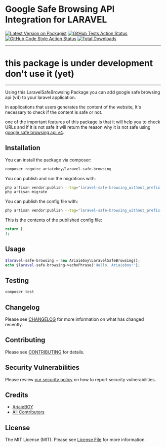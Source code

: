 # Google Safe Browsing API Integration for LARAVEL

[![Latest Version on Packagist](https://img.shields.io/packagist/v/ariaieboy/laravel-safe-browsing.svg?style=flat-square)](https://packagist.org/packages/ariaieboy/laravel-safe-browsing)
[![GitHub Tests Action Status](https://img.shields.io/github/workflow/status/ariaieboy/laravel-safe-browsing/run-tests?label=tests)](https://github.com/ariaieboy/laravel-safe-browsing/actions?query=workflow%3Arun-tests+branch%3Amain)
[![GitHub Code Style Action Status](https://img.shields.io/github/workflow/status/ariaieboy/laravel-safe-browsing/Check%20&%20fix%20styling?label=code%20style)](https://github.com/ariaieboy/laravel-safe-browsing/actions?query=workflow%3A"Check+%26+fix+styling"+branch%3Amain)
[![Total Downloads](https://img.shields.io/packagist/dt/ariaieboy/laravel-safe-browsing.svg?style=flat-square)](https://packagist.org/packages/ariaieboy/laravel-safe-browsing)

---

# this package is under development don't use it (yet)

---
Using this LaravelSafeBrowsing Package you can add google safe browsing api (v4) to your laravel application.

in applications that users generates the content of the website, It's necessary to check if the content is safe or not.

one of the important features of this package is that it will help you to check URLs and if it is not safe it will return the reason why it is not safe using [google safe browsing api v4](https://developers.google.com/safe-browsing/v4).

## Installation

You can install the package via composer:

```bash
composer require ariaieboy/laravel-safe-browsing
```

You can publish and run the migrations with:

```bash
php artisan vendor:publish --tag="laravel-safe-browsing_without_prefix-migrations"
php artisan migrate
```

You can publish the config file with:
```bash
php artisan vendor:publish --tag="laravel-safe-browsing_without_prefix-config"
```

This is the contents of the published config file:

```php
return [
];
```

## Usage

```php
$laravel-safe-browsing = new Ariaieboy\LaravelSafeBrowsing();
echo $laravel-safe-browsing->echoPhrase('Hello, Ariaieboy!');
```

## Testing

```bash
composer test
```

## Changelog

Please see [CHANGELOG](CHANGELOG.md) for more information on what has changed recently.

## Contributing

Please see [CONTRIBUTING](.github/CONTRIBUTING.md) for details.

## Security Vulnerabilities

Please review [our security policy](../../security/policy) on how to report security vulnerabilities.

## Credits

- [AriaieBOY](https://github.com/ariaieboy)
- [All Contributors](../../contributors)

## License

The MIT License (MIT). Please see [License File](LICENSE.md) for more information.
